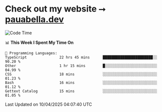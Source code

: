# Check out my website ⭢ [pauabella.dev](https://pauabella.dev)

<!--START_SECTION:waka-->
![Code Time](http://img.shields.io/badge/Code%20Time-4%2C310%20hrs%208%20mins-blue)

📊 **This Week I Spent My Time On** 

```text
💬 Programming Languages: 
TypeScript               22 hrs 45 mins      ███████████████████████░░   90.20 % 
Other                    1 hr 15 mins        █░░░░░░░░░░░░░░░░░░░░░░░░   04.99 % 
CSS                      18 mins             ░░░░░░░░░░░░░░░░░░░░░░░░░   01.23 % 
Bash                     16 mins             ░░░░░░░░░░░░░░░░░░░░░░░░░   01.12 % 
Gettext Catalog          15 mins             ░░░░░░░░░░░░░░░░░░░░░░░░░   01.05 % 
```


 Last Updated on 10/04/2025 04:07:40 UTC
<!--END_SECTION:waka-->
